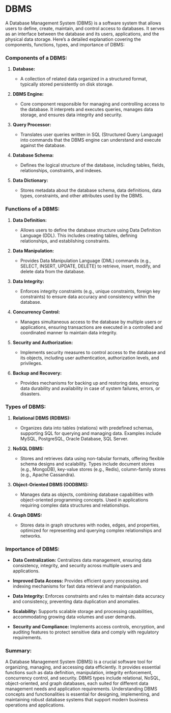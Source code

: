 # DBMS
A Database Management System (DBMS) is a software system that allows users to define, create, maintain, and control access to databases. It serves as an interface between the database and its users, applications, and the physical data storage. Here’s a detailed explanation covering the components, functions, types, and importance of DBMS:

### Components of a DBMS:

1. **Database:** 
   - A collection of related data organized in a structured format, typically stored persistently on disk storage.
   
2. **DBMS Engine:**
   - Core component responsible for managing and controlling access to the database. It interprets and executes queries, manages data storage, and ensures data integrity and security.
   
3. **Query Processor:**
   - Translates user queries written in SQL (Structured Query Language) into commands that the DBMS engine can understand and execute against the database.
   
4. **Database Schema:**
   - Defines the logical structure of the database, including tables, fields, relationships, constraints, and indexes.
   
5. **Data Dictionary:**
   - Stores metadata about the database schema, data definitions, data types, constraints, and other attributes used by the DBMS.

### Functions of a DBMS:

1. **Data Definition:**
   - Allows users to define the database structure using Data Definition Language (DDL). This includes creating tables, defining relationships, and establishing constraints.
   
2. **Data Manipulation:**
   - Provides Data Manipulation Language (DML) commands (e.g., SELECT, INSERT, UPDATE, DELETE) to retrieve, insert, modify, and delete data from the database.
   
3. **Data Integrity:**
   - Enforces integrity constraints (e.g., unique constraints, foreign key constraints) to ensure data accuracy and consistency within the database.
   
4. **Concurrency Control:**
   - Manages simultaneous access to the database by multiple users or applications, ensuring transactions are executed in a controlled and coordinated manner to maintain data integrity.
   
5. **Security and Authorization:**
   - Implements security measures to control access to the database and its objects, including user authentication, authorization levels, and privileges.
   
6. **Backup and Recovery:**
   - Provides mechanisms for backing up and restoring data, ensuring data durability and availability in case of system failures, errors, or disasters.

### Types of DBMS:

1. **Relational DBMS (RDBMS):**
   - Organizes data into tables (relations) with predefined schemas, supporting SQL for querying and managing data. Examples include MySQL, PostgreSQL, Oracle Database, SQL Server.

2. **NoSQL DBMS:**
   - Stores and retrieves data using non-tabular formats, offering flexible schema designs and scalability. Types include document stores (e.g., MongoDB), key-value stores (e.g., Redis), column-family stores (e.g., Apache Cassandra).

3. **Object-Oriented DBMS (OODBMS):**
   - Manages data as objects, combining database capabilities with object-oriented programming concepts. Used in applications requiring complex data structures and relationships.

4. **Graph DBMS:**
   - Stores data in graph structures with nodes, edges, and properties, optimized for representing and querying complex relationships and networks.

### Importance of DBMS:

- **Data Centralization:** Centralizes data management, ensuring data consistency, integrity, and security across multiple users and applications.
  
- **Improved Data Access:** Provides efficient query processing and indexing mechanisms for fast data retrieval and manipulation.
  
- **Data Integrity:** Enforces constraints and rules to maintain data accuracy and consistency, preventing data duplication and anomalies.
  
- **Scalability:** Supports scalable storage and processing capabilities, accommodating growing data volumes and user demands.
  
- **Security and Compliance:** Implements access controls, encryption, and auditing features to protect sensitive data and comply with regulatory requirements.

### Summary:

A Database Management System (DBMS) is a crucial software tool for organizing, managing, and accessing data efficiently. It provides essential functions such as data definition, manipulation, integrity enforcement, concurrency control, and security. DBMS types include relational, NoSQL, object-oriented, and graph databases, each suited for different data management needs and application requirements. Understanding DBMS concepts and functionalities is essential for designing, implementing, and maintaining robust database systems that support modern business operations and applications.
